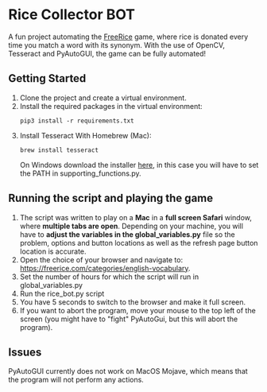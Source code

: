 # Rice Collector BOT
A fun project automating the [FreeRice](https://freerice.com/categories/english-vocabulary) game, where rice is donated every time you match a word with its synonym. With the use of OpenCV, Tesseract and PyAutoGUI, the game can be fully automated!

## Getting Started
1.  Clone the project and create a virtual environment.
2.  Install the required packages in the virtual environment:
    ```
    pip3 install -r requirements.txt
    ```
3.  Install Tesseract
    With Homebrew (Mac):
    ```
    brew install tesseract
    ```
    On Windows download the installer [here](https://github.com/UB-Mannheim/tesseract/wiki), in this case you will have to set the PATH in supporting_functions.py.

## Running the script and playing the game
1.  The script was written to play on a **Mac** in a **full screen Safari** window, where **multiple tabs are open**.       Depending on your machine, you will have to **adjust the variables in the global_variables.py** file so the problem,    options and button locations as well as the refresh page button location is accurate.
2.  Open the choice of your browser and navigate to: https://freerice.com/categories/english-vocabulary.
3.  Set the number of hours for which the script will run in global_variables.py
4.  Run the rice_bot.py script
5.  You have 5 seconds to switch to the browser and make it full screen.
6.  If you want to abort the program, move your mouse to the top left of the screen (you might have to "fight"              PyAutoGui, but this will abort the program).

## Issues
PyAutoGUI currently does not work on MacOS Mojave, which means that the program will not perform any actions.
